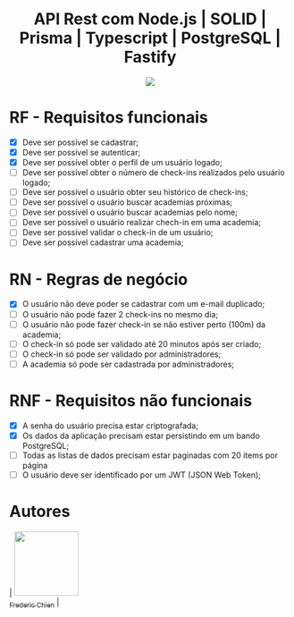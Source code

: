 <h1 align="center"> API Rest com Node.js | SOLID | Prisma | Typescript | PostgreSQL | Fastify</h1>

<p align="center">
<img loading="lazy" src="http://img.shields.io/static/v1?label=STATUS&message=EM%20DESENVOLVIMENTO&color=GREEN&style=for-the-badge"/>
</p>


# RF - Requisitos funcionais

- [x] Deve ser possível se cadastrar;
- [x] Deve ser possível se autenticar;
- [x] Deve ser possível obter o perfil de um usuário logado;
- [ ] Deve ser possível obter o número de check-ins realizados pelo usuário logado;
- [ ] Deve ser possível o usuário obter seu histórico de check-ins;
- [ ] Deve ser possível o usuário buscar academias próximas;
- [ ] Deve ser possível o usuário buscar academias pelo nome;
- [ ] Deve ser possível o usuário realizar chech-in em uma academia;
- [ ] Deve ser possível validar o check-in de um usuário;
- [ ] Deve ser possível cadastrar uma academia;

# RN - Regras de negócio

- [x] O usuário não deve poder se cadastrar com um e-mail duplicado;
- [ ] O usuário não pode fazer 2 check-ins no mesmo dia;
- [ ] O usuário não pode fazer check-in se não estiver perto (100m) da academia;
- [ ] O check-in só pode ser validado até 20 minutos após ser criado;
- [ ] O check-in só pode ser validado por administradores;
- [ ] A academia só pode ser cadastrada por administradores;

# RNF - Requisitos não funcionais

- [x] A senha do usuário precisa estar criptografada;
- [x] Os dados da aplicação precisam estar persistindo em um bando PostgreSQL;
- [ ] Todas as listas de dados precisam estar paginadas com 20 items por página
- [ ] O usuário deve ser identificado por um JWT (JSON Web Token);

# Autores

| [<img loading="lazy" src="https://avatars.githubusercontent.com/u/2467690?v=4" width=115><br><sub>Frederic Chien</sub>](https://github.com/fredchien) |